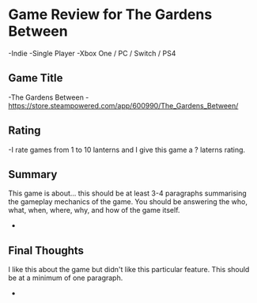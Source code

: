 # Game Review for The Gardens Between

-Indie
-Single Player
-Xbox One / PC / Switch / PS4

## Game Title

-The Gardens Between
-https://store.steampowered.com/app/600990/The_Gardens_Between/

## Rating

-I rate games from 1 to 10 lanterns and I give this game a ? laterns rating.

## Summary
This game is about... this should be at least 3-4 paragraphs summarising the gameplay mechanics of the game. You should be answering the who, what, when, where, why, and how of the game itself.

-

## Final Thoughts
I like this about the game but didn't like this particular feature. This should be at a minimum of one paragraph.

-
